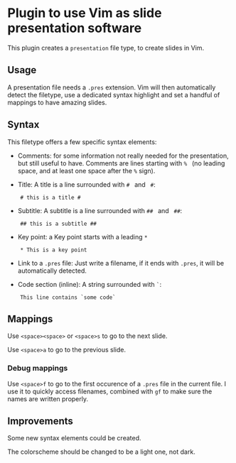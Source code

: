 # Plugin to use Vim as slide presentation software

This plugin creates a `presentation` file type, to create slides in Vim.

## Usage

A presentation file needs a `.pres` extension. Vim will then automatically
detect the filetype, use a dedicated syntax highlight and set a handful of
mappings to have amazing slides.

## Syntax

This filetype offers a few specific syntax elements:

- Comments: for some information not really needed for the presentation, but
still useful to have. Comments are lines starting with `% ` (no leading space,
and at least one space after the `%` sign).

- Title: A title is a line surrounded with `# ` and ` #`:

```
    # this is a title #
```

- Subtitle: A subtitle is a line surrounded with `## ` and ` ##`:

```
    ## this is a subtitle ##
```

- Key point: a Key point starts with a leading `* `

```
    * This is a key point
```

- Link to a `.pres` file: Just write a filename, if it ends with `.pres`, it
will be automatically detected.

- Code section (inline): A string surrounded with `` ` ``:

```
    This line contains `some code`
```

## Mappings

Use `<space><space>` or `<space>s` to go to the next slide.

Use `<space>a` to go to the previous slide.

### Debug mappings

Use `<space>f` to go to the first occurence of a `.pres` file in the current
file. I use it to quickly access filenames, combined with `gf` to make sure the
names are written properly.

## Improvements

Some new syntax elements could be created.

The colorscheme should be changed to be a light one, not dark.

